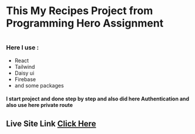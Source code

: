 <h1>This My Recipes Project from Programming Hero Assignment<h1>

<h3>Here I  use :</h3>
<ul>
<li>React</li>
<li>Tailwind</li>
<li>Daisy ui</li>
<li>Firebase</li>
<li>and some packages</li>
</ul>

<h4>I start project and done step by step and also did here Authentication and also use here private route</h4>

<h2>Live Site Link <a href="https://chinese-recipes-6bb93.web.app/">Click Here</a></h2>